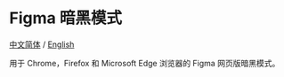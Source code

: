 # Figma 暗黑模式

[中文简体](./README.zh.md) / [English](./README.md)

用于 Chrome，Firefox 和 Microsoft Edge 浏览器的 Figma 网页版暗黑模式。
